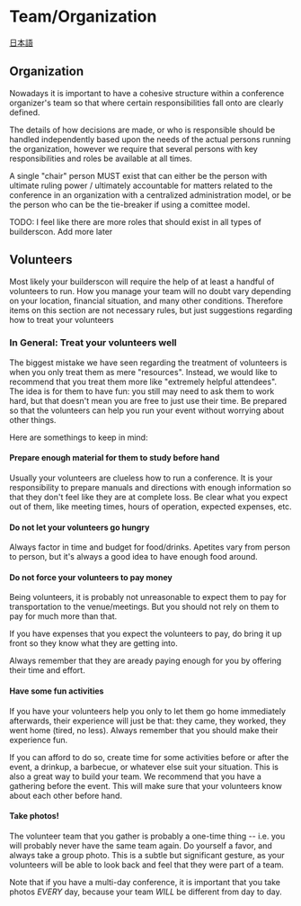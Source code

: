 # Team/Organization

[日本語](translations/ja/HOWTO-Team.md)

## Organization

Nowadays it is important to have a cohesive structure within a conference organizer's team so that where certain responsibilities fall onto are clearly defined.

The details of how decisions are made, or who is responsible should be handled
independently based upon the needs of the actual persons running the organization, however we require that several persons with key responsibilities and roles be available at all times.

A single "chair" person MUST exist that can either be the person with ultimate ruling power / ultimately accountable for matters related to the conference in an organization with a centralized administration model, or be the person who can be the tie-breaker if using a comittee model.

TODO: I feel like there are more roles that should exist in all types of builderscon. Add more later

## Volunteers

Most likely your builderscon will require the help of at least a handful of
volunteers to run. How you manage your team will no doubt vary depending
on your location, financial situation, and many other conditions. Therefore
items on this section are not necessary rules, but just suggestions regarding
how to treat your volunteers

### In General: Treat your volunteers well

The biggest mistake we have seen regarding the treatment of volunteers is when
you only treat them as mere "resources". Instead, we would like to recommend 
that you treat them more like "extremely helpful attendees". The idea is for
them to have fun: you still may need to ask them to work hard, but that doesn't
mean you are free to just use their time. Be prepared so that the volunteers
can help you run your event without worrying about other things.

Here are somethings to keep in mind:

#### Prepare enough material for them to study before hand

Usually your volunteers are clueless how to run a conference. It is your
responsibility to prepare manuals and directions with enough information
so that they don't feel like they are at complete loss. Be clear what you
expect out of them, like meeting times, hours of operation, expected
expenses, etc.

#### Do not let your volunteers go hungry

Always factor in time and budget for food/drinks. Apetites vary from person
to person, but it's always a good idea to have enough food around.

#### Do not force your volunteers to pay money

Being volunteers, it is probably not unreasonable to expect them to pay for
transportation to the venue/meetings. But you should not rely on them to
pay for much more than that.

If you have expenses that you expect the volunteers to pay, do bring it up
front so they know what they are getting into.

Always remember that they are aready paying enough for you by offering
their time and effort.

#### Have some fun activities

If you have your volunteers help you only to let them go home immediately
afterwards, their experience will just be that: they came, they worked,
they went home (tired, no less). Always remember that you should make their
experience fun.

If you can afford to do so, create time for some activities before or after
the event, a drinkup, a barbecue, or whatever else suit your situation.
This is also a great way to build your team. We recommend that you have a
gathering before the event. This will make sure that your volunteers know
about each other before hand.

#### Take photos!

The volunteer team that you gather is probably a one-time thing -- i.e.
you will probably never have the same team again. Do yourself a favor, and
always take a group photo. This is a subtle but significant gesture, as
your volunteers will be able to look back and feel that they were part of a
team.

Note that if you have a multi-day conference, it is important that you take
photos *EVERY* day, because your team *WILL* be different from day to day.
